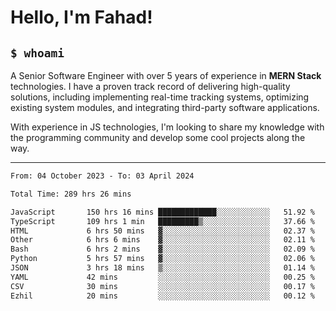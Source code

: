 <h1>Hello, I'm Fahad!</h1>

<h2><code>$ whoami</code></h2>

A Senior Software Engineer with over 5 years of experience in **MERN Stack** technologies. I have a proven track record of delivering high-quality solutions, including implementing real-time tracking systems, optimizing existing system modules, and integrating third-party software applications.

With experience in JS technologies, I'm looking to share my knowledge with the programming community and develop some cool projects along the way.

---

<!--START_SECTION:waka-->

```txt
From: 04 October 2023 - To: 03 April 2024

Total Time: 289 hrs 26 mins

JavaScript       150 hrs 16 mins █████████████░░░░░░░░░░░░   51.92 %
TypeScript       109 hrs 1 min   █████████▒░░░░░░░░░░░░░░░   37.66 %
HTML             6 hrs 50 mins   ▓░░░░░░░░░░░░░░░░░░░░░░░░   02.37 %
Other            6 hrs 6 mins    ▓░░░░░░░░░░░░░░░░░░░░░░░░   02.11 %
Bash             6 hrs 2 mins    ▓░░░░░░░░░░░░░░░░░░░░░░░░   02.09 %
Python           5 hrs 57 mins   ▓░░░░░░░░░░░░░░░░░░░░░░░░   02.06 %
JSON             3 hrs 18 mins   ▒░░░░░░░░░░░░░░░░░░░░░░░░   01.14 %
YAML             42 mins         ░░░░░░░░░░░░░░░░░░░░░░░░░   00.25 %
CSV              30 mins         ░░░░░░░░░░░░░░░░░░░░░░░░░   00.17 %
Ezhil            20 mins         ░░░░░░░░░░░░░░░░░░░░░░░░░   00.12 %
```

<!--END_SECTION:waka-->

<!--
**heyFahad/heyFahad** is a ✨ _special_ ✨ repository because its `README.md` (this file) appears on your GitHub profile.

Here are some ideas to get you started:

- 🔭 I’m currently working on ...
- 🌱 I’m currently learning ...
- 👯 I’m looking to collaborate on ...
- 🤔 I’m looking for help with ...
- 💬 Ask me about ...
- 📫 How to reach me: ...
- 😄 Pronouns: ...
- ⚡ Fun fact: ...
-->
